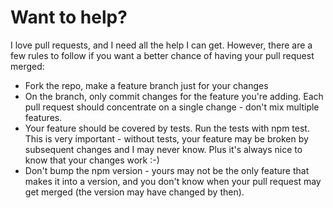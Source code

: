 # Want to help?

I love pull requests, and I need all the help I can get. However, there are a few rules to follow if you want a better chance of having your pull request merged:

* Fork the repo, make a feature branch just for your changes
* On the branch, only commit changes for the feature you're adding. Each pull request should concentrate on a single change - don't mix multiple features.
* Your feature should be covered by tests. Run the tests with npm test. This is very important - without tests, your feature may be broken by subsequent changes and I may never know. Plus it's always nice to know that your changes work :-)
* Don't bump the npm version - yours may not be the only feature that makes it into a version, and you don't know when your pull request may get merged (the version may have changed by then).
